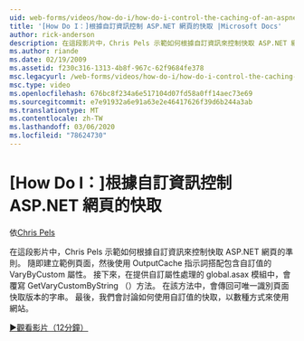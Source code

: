 ```yaml
---
uid: web-forms/videos/how-do-i/how-do-i-control-the-caching-of-an-aspnet-page-based-upon-custom-information
title: '[How Do I：]根據自訂資訊控制 ASP.NET 網頁的快取 |Microsoft Docs'
author: rick-anderson
description: 在這段影片中，Chris Pels 示範如何根據自訂資訊來控制快取 ASP.NET 網頁的準則。 隨即建立範例頁面，然後將 [O ...]
ms.author: riande
ms.date: 02/19/2009
ms.assetid: f230c316-1313-4b8f-967c-62f9684fe378
msc.legacyurl: /web-forms/videos/how-do-i/how-do-i-control-the-caching-of-an-aspnet-page-based-upon-custom-information
msc.type: video
ms.openlocfilehash: 676bc8f234a6e517104d07fd58a0ff14aec73e69
ms.sourcegitcommit: e7e91932a6e91a63e2e46417626f39d6b244a3ab
ms.translationtype: MT
ms.contentlocale: zh-TW
ms.lasthandoff: 03/06/2020
ms.locfileid: "78624730"
---
```

# <a name="how-do-i-control-the-caching-of-an-aspnet-page-based-upon-custom-information"></a>[How Do I：]根據自訂資訊控制 ASP.NET 網頁的快取

依[Chris Pels](https://twitter.com/chrispels)

在這段影片中，Chris Pels 示範如何根據自訂資訊來控制快取 ASP.NET 網頁的準則。 隨即建立範例頁面，然後使用 OutputCache 指示詞搭配包含自訂值的 VaryByCustom 屬性。 接下來，在提供自訂屬性處理的 global.asax 模組中，會覆寫 GetVaryCustomByString （）方法。 在該方法中，會傳回可唯一識別頁面快取版本的字串。 最後，我們會討論如何使用自訂值的快取，以數種方式來使用網站。

[&#9654;觀看影片（12分鐘）](https://channel9.msdn.com/Blogs/ASP-NET-Site-Videos/how-do-i-control-the-caching-of-an-aspnet-page-based-upon-custom-information)
